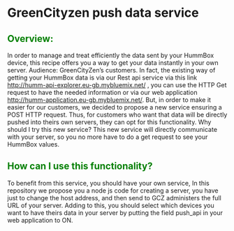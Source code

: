 # GreenCityzen push data service

## <span style="color: green"> Overview: </span>

In order to manage and treat efficiently the data sent by your HummBox device, this recipe offers you a way to get your data instantly in your own server.
Audience: GreenCityZen’s customers.
In fact, the existing way of getting your HummBox data is via our Rest api service via this link http://humm-api-explorer.eu-gb.mybluemix.net/ , you can use the HTTP Get request to have the needed information or via our web application http://humm-application.eu-gb.mybluemix.net/. 
But, in order to make it easier for our customers, we decided to propose a new service ensuring a POST HTTP request. Thus, for customers who want that data will be directly pushed into theirs own servers, they can opt for this functionality.
Why should I try this new service? 
This new service will directly communicate with your server, so you no more have to do a get request to see your HummBox values. 


## <span style="color: green"> How can I use this functionality? </span>

To benefit from this service, you should have your own service,
In this repository we propose you a node js code for creating a server, you have just to change the host address, and then send to GCZ administers the full URL of your server.
Adding to this, you should select which devices you want to have theirs data in your server by putting the field push_api in your web application to ON.
